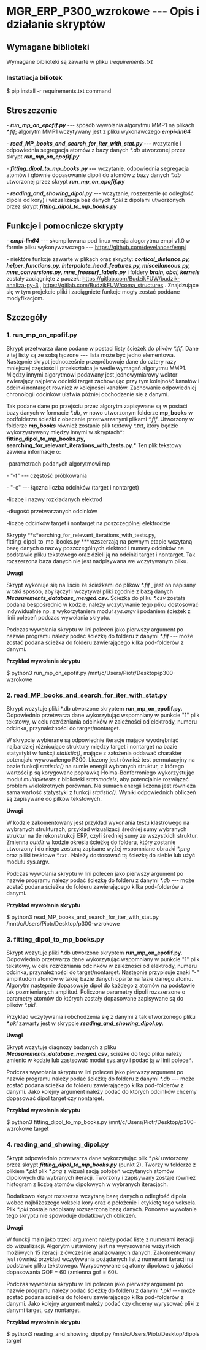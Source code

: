 # MGR_ERP_P300_wzrokowe --- Opis i działanie skryptów

## Wymagane biblioteki
Wymagane biblioteki są zawarte w pliku *\requirements.txt*


### Instatlacja biliotek
$ pip install -r requirements.txt command 

## Streszczenie

\- ***run_mp_on_epofif.py*** --- sposób wywołania algorytmu MMP1 na
plikach *\*.fif*; algorytm MMP1 wczytywany jest z pliku wykonawczego
***empi-lin64***

\- ***read_MP_books_and_search_for_iter_with_stat.py ---*** wczytanie i
odpowiednia segregacja atomów z bazy danych *\*.db* utworzonej przez
skrypt ***run_mp_on_epofif.py***

\- ***fitting_dipol_to_mp_books.py* ---** wczytanie, odpowiednia
segregacja atomów i głównie dopasowanie dipoli do atomów z bazy danych
*\*.db* utworzonej przez skrypt ***run_mp_on_epofif.py***

\- ***reading_and_showing_dipol.py** ---* wczytanie, roszerzenie (o
odległość dipola od kory) i wizualizacja baz danych *\*.pkl* z dipolami
utworzonych przez skrypt ***fitting_dipol_to_mp_books.py***

## Funkcje i pomocnicze skrypty

\- ***empi-lin64*** --- skompilowana pod linux wersja alogorytmu empi
v1.0 w formie pliku wykonywawczego ---
<https://github.com/develancer/empi>

\- niektóre funkcje zawarte w plikach oraz skrypty:
***cortical_distance.py, helper_functions.py,
interpolate_head_features.py, miscellaneous.py, mne_conversions.py,
mne_freesurf_labels.py*** i foldery ***brain, obci, kernels*** zostały
zaciągnięte z paczek: <https://gitlab.com/BudzikFUW/budzik-analiza-py-3>
, <https://gitlab.com/BudzikFUW/coma_structures> . Znajdzujące się w tym projekcie pliki i
zaciągniete funkcje mogły zostać poddane modyfikacjom.


## Szczegóły
### 1. run_mp_on_epofif.py

Skrypt przetwarza dane podane w postaci listy ścieżek do plików
*\*.fif*. Dane z tej listy są ze sobą łączone --- lista może być jedno
elementowa. Następnie skrypt jednocześnie przepróbowuje dane do cztery
razy mniejszej częstości i przekształca je wedle wymagań algorytmu MMP1.
Między innymi algorytmowi podawany jest jednowymiarowy wektor zwierający
najpierw odcinki target zachowując przy tym kolejność kanałów i odcinki
nontarget również w kolejności kanałów. Zachowanie odpowiedniej
chronologii odcinków ułatwia później obchodzenie się z danymi.

Tak podane dane po przejściu przez algorytm zapisywane są w postaći bazy
danych w formacie *\*.db*, w nowo utworzonym folderze **mp_books** w
podfolderze ścieżki z obecenie przetwarzanymi plikami *\*.fif*.
Utworzony w folderze ***mp_books*** również zostanie plik textowy
*\*.txt*, który będzie wykorzystywany między innymi w skryptach*:
**fitting_dipol_to_mp_books.py,
searching_for_relevant_iterations_with_tests.py**.* Ten plik tekstowy
zawiera informacje o:

-parametrach podanych algorytmowi mp

\- "-f" --- częstość próbkowania

\- "-c" --- łączna liczba odcinków (target i nontarget)

-liczbę i nazwy rozkładanych elektrod

-długość przetwarzanych odcinków

-liczbę odcinków target i nontarget na poszczególnej elektrodzie

Skrypty **s*earching_for_relevant_iterations_with_tests.py,
fitting_dipol_to_mp_books.py ***rozszerzają na pewnym etapie wczytaną
bazę danych o nazwy poszczególnych elektrod i numery odcinków na
podstawie pliku tekstowego oraz dzieli ją na odcinki target i nontarget.
Tak rozszerzona baza danych nie jest nadpisywana we wczytywanym pliku.

**Uwagi**

Skrypt wykonuje się na liście ze ścieżkami do plików *\*.fif* , jest on
napisany w taki sposób, aby łączył i wczytywał pliki zgodnie z bazą
danych ***Measurements_database_merged.csv.*** Ścieżka do pliku *\*.csv*
została podana bespośrednio w kodzie, należy wczytywanie tego pliku
dostosować indywidualnie np. z wykorzytaniem moduł *sys.argv* i podaniem
ścieżek z linii poleceń podczas wywołania skryptu.

Podczas wywołania skryptu w lini poleceń jako pierwszy argument po
nazwie programu należy podać ścieżkę do folderu z danymi *\*.fif* ---
może zostać podana ścieżka do folderu zawierającego kilka pod-folderów z
danymi.

**Przykład wywołania skryptu**

$ python3 run_mp_on_epofif.py /mnt/c/Users/Piotr/Desktop/p300-wzrokowe

### 2. read_MP_books_and_search_for_iter_with_stat.py

Skrypt wczytuje pliki \*.db utworzone skryptem **run_mp_on_epofif.py.**
Odpowiednio przetwarza dane wykorzytując wspomniany w punkcie "1" plik
tekstowy, w celu rozrózniania odcinków w zależności od elektrody, numeru
odcinka, przynależności do target/nontarget.

W skrypcie wybierane są odpowiednie iteracje mające wyodrębniąć
najbardziej różnicujące struktury między target i nontarget na bazie
statystyki w funkcji *statistic()*, mające z założenia oddawać charakter
potencjału wywowałengo P300. Liczony jest również test permutacyjny na
bazie funkcji *statistic()* na sumie energii wybranych struktur, z
którego wartości p są korygowane poprawką Holma-Bonferroniego
wykorzystując moduł *multipletests* z biblioteki *statsmodels*, aby
potencjalnie rozwiązać problem wielokrotnych porównań. Na sumach energii
liczona jest równieża sama wartość statystyki z funkcji *statistic().*
Wyniki odpowiednich obliczeń są zapisywane do pilków tekstowych.

**Uwagi**

W kodzie zakomentowany jest przykład wykonania testu klastrowego na
wybranych strukturach, przykład wizualizacji średniej sumy wybranych
struktur na tle rekonstrukcji ERP, czyli średniej sumy ze wszystkich
struktur. Zmienna *outdir* w kodzie określa ścieżkę do folderu, który
zostanie utworzony i do niego zostaną zapisane wyżej wspomniane obrazki
*\*.png* oraz piliki tesktowe *\*.txt* . Należy dostosować tą ścieżkę do
siebie lub użyć modułu sys.argv.

Podczas wywołania skryptu w lini poleceń jako pierwszy argument po
nazwie programu należy podać ścieżkę do folderu z danymi *\*.db* ---
może zostać podana ścieżka do folderu zawierającego kilka pod-folderów z
danymi.

**Przykład wywołania skryptu**

$ python3 read_MP_books_and_search_for_iter_with_stat.py /mnt/c/Users/Piotr/Desktop/p300-wzrokowe

### 3. fitting_dipol_to_mp_books.py

Skrypt wczytuje pliki \*.db utworzone skryptem **run_mp_on_epofif.py.**
Odpowiednio przetwarza dane wykorzytując wspomniany w punkcie "1" plik
tekstowy, w celu rozrózniania odcinków w zależności od elektrody, numeru
odcinka, przynależności do target/nontarget. Następnie przypisuje znaki
"-" amplitudom atomów w takiej bazie danych oparte na fazie danego
atomu. Algorytm następnie dopasowuje dipol do każdego z atomów na
podstawie tak pozmienianych amplitud. Policzone parametry dipoli
rozszerzone o parametry atomów do których zostały dopasowane zapisywane
są do plików *\*.pkl*.

Przykład wczytywania i obchodzenia się z danymi z tak utworzonego pliku
*\*.pkl* zawarty jest w skrypcie ***reading_and_showing_dipol.py**.*

**Uwagi**

Skrypt wczytuje diagnozy badanych z pliku
***Measurements_database_merged.csv***, ścieżke do tego pliku należy
zmienić w kodzie lub zastsować moduł sys.argv i podać ją w linii
poleceń.

Podczas wywołania skryptu w lini poleceń jako pierwszy argument po
nazwie programu należy podać ścieżkę do folderu z danymi *\*.db* ---
może zostać podana ścieżka do folderu zawierającego kilka pod-folderów z
danymi. Jako kolejny argument należy podać do których odcinków chcemy
dopasować dipol target czy nontarget.

**Przykład wywołania skryptu**

$ python3 fitting_dipol_to_mp_books.py /mnt/c/Users/Piotr/Desktop/p300-wzrokowe target

### 4. reading_and_showing_dipol.py

Skrypt odpowiednio przetwarza dane wykorzytując plik *\*.pkl* uwtorzony
przez skrypt ***fitting_dipol_to_mp_books.py*** (punkt 2). Tworzy w
folderze z plikiem *\*.pkl* plik *\*.png* z wizualizacją położeń
wczytanych atomów dipolowych dla wybranych iteracji. Tworzony i
zapisywany zostaje również histogram z liczbą atomów dipolowych w
wybranych iteracjach.

Dodatkowo skrypt rozszerza wczytaną bazę danych o odległość dipola wobec
najbliżeszego voksela kory oraz o położenie i etykietę tego voksela.
Plik *\*.pkl* zostaje nadpisany rozszerzoną bazą danych. Ponowne
wywołanie tego skryptu nie spowoduje dodatkowych obliczeń.

**Uwagi**

W funckji main jako trzeci argument należy podać listę z numerami
iteracji do wizualizacji. Algorytm ustawiony jest na wyrysowanie
wszystkich możliwych 15 iteracji z ówcześnie analizowanych danych.
Zakomentowany jest również przykład wczytywania pożądanych list z
numerami iteracji na podstawie pliku tekstowego. Wyrysowywane są atomy
dipolowe o jakości dopasowania GOF = 60 (zmienna gof = 60).

Podczas wywołania skryptu w lini poleceń jako pierwszy argument po
nazwie programu należy podać ścieżkę do folderu z danymi *\*.pkl* ---
może zostać podana ścieżka do folderu zawierającego kilka pod-folderów z
danymi. Jako kolejny argument należy podać czy chcemy wyrysować pliki z
danymi target, czy nontarget.

**Przykład wywołania skryptu**

$ python3 reading_and_showing_dipol.py /mnt/c/Users/Piotr/Desktop/dipols target

